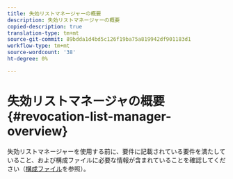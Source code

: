 ```yaml
---
title: 失効リストマネージャーの概要
description: 失効リストマネージャーの概要
copied-description: true
translation-type: tm+mt
source-git-commit: 89bdda1d4bd5c126f19ba75a819942df901183d1
workflow-type: tm+mt
source-wordcount: '38'
ht-degree: 0%

---
```



# 失効リストマネージャの概要{#revocation-list-manager-overview}

失効リストマネージャーを使用する前に、要件に記載されている要件を満たしていること、および構成ファイルに必要な情報が含まれていることを確認してください（[構成ファイル](../policy-revocation-list-manager/revocation-config-file-props.md)を参照）。
